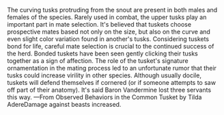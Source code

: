 The curving tusks protruding from the snout are present in both males and females of the species. Rarely used in combat, the upper tusks play an important part in mate selection. It's believed that tuskets choose prospective mates based not only on the size, but also on the curve and even slight color variation found in another's tusks. Considering tuskets bond for life, careful mate selection is crucial to the continued success of the herd. Bonded tuskets have been seen gently clicking their tusks together as a sign of affection.
The role of the tusket's signature ornamentation in the mating process led to an unfortunate rumor that their tusks could increase virility in other species. Although usually docile, tuskets will defend themselves if cornered (or if someone attempts to saw off part of their anatomy). It's said Baron Vandermine lost three servants this way.
—From Observed Behaviors in the Common Tusket by Tilda AdereDamage against beasts increased.
